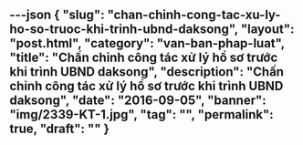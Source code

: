 ---json
{
    "slug": "chan-chinh-cong-tac-xu-ly-ho-so-truoc-khi-trinh-ubnd-daksong",
    "layout": "post.html",
    "category": "van-ban-phap-luat",
    "title": "Chấn chỉnh công tác xử lý hồ sơ trước khi trình UBND daksong",
    "description": "Chấn chỉnh công tác xử lý hồ sơ trước khi trình UBND daksong",
    "date": "2016-09-05",
    "banner": "img/2339-KT-1.jpg",
    "tag": "",
    "permalink": true,
    "draft": ""
}
---
